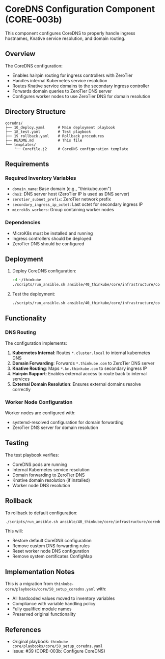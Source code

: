 # CoreDNS Configuration Component (CORE-003b)

This component configures CoreDNS to properly handle ingress hostnames, Knative service resolution, and domain routing.

## Overview

The CoreDNS configuration:
- Enables hairpin routing for ingress controllers with ZeroTier
- Handles internal Kubernetes service resolution
- Routes Knative service domains to the secondary ingress controller
- Forwards domain queries to ZeroTier DNS server
- Configures worker nodes to use ZeroTier DNS for domain resolution

## Directory Structure

```
coredns/
├── 10_deploy.yaml      # Main deployment playbook
├── 18_test.yaml        # Test playbook
├── 19_rollback.yaml    # Rollback procedures
├── README.md           # This file
└── templates/
    └── Corefile.j2     # CoreDNS configuration template
```

## Requirements

### Required Inventory Variables

- `domain_name`: Base domain (e.g., "thinkube.com")
- `dns1`: DNS server host (ZeroTier IP is used as DNS server)
- `zerotier_subnet_prefix`: ZeroTier network prefix
- `secondary_ingress_ip_octet`: Last octet for secondary ingress IP
- `microk8s_workers`: Group containing worker nodes

### Dependencies

- MicroK8s must be installed and running
- Ingress controllers should be deployed
- ZeroTier DNS should be configured

## Deployment

1. Deploy CoreDNS configuration:
   ```bash
   cd ~/thinkube
   ./scripts/run_ansible.sh ansible/40_thinkube/core/infrastructure/coredns/10_deploy.yaml
   ```

2. Test the deployment:
   ```bash
   ./scripts/run_ansible.sh ansible/40_thinkube/core/infrastructure/coredns/18_test.yaml
   ```

## Functionality

### DNS Routing

The configuration implements:
1. **Kubernetes Internal**: Routes `*.cluster.local` to internal kubernetes DNS
2. **Domain Forwarding**: Forwards `*.thinkube.com` to ZeroTier DNS server
3. **Knative Routing**: Maps `*.kn.thinkube.com` to secondary ingress IP
4. **Hairpin Support**: Enables external access to route back to internal services
5. **External Domain Resolution**: Ensures external domains resolve correctly

### Worker Node Configuration

Worker nodes are configured with:
- systemd-resolved configuration for domain forwarding
- ZeroTier DNS server for domain resolution

## Testing

The test playbook verifies:
- CoreDNS pods are running
- Internal Kubernetes service resolution
- Domain forwarding to ZeroTier DNS
- Knative domain resolution (if installed)
- Worker node DNS resolution

## Rollback

To rollback to default configuration:
```bash
./scripts/run_ansible.sh ansible/40_thinkube/core/infrastructure/coredns/19_rollback.yaml
```

This will:
- Restore default CoreDNS configuration
- Remove custom DNS forwarding rules
- Reset worker node DNS configuration
- Remove system certificates ConfigMap

## Implementation Notes

This is a migration from `thinkube-core/playbooks/core/50_setup_coredns.yaml` with:
- All hardcoded values moved to inventory variables
- Compliance with variable handling policy
- Fully qualified module names
- Preserved original functionality

## References

- Original playbook: `thinkube-core/playbooks/core/50_setup_coredns.yaml`
- Issue: #39 (CORE-003b: Configure CoreDNS)